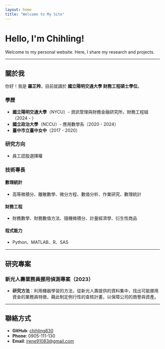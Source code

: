 ```yaml
---
layout: home
title: "Welcome to My Site"
---
```


# Hello, I'm Chihling!

Welcome to my personal website. Here, I share my research and projects.

---

## 關於我

你好！我是 **羅芷羚**，目前就讀於 **國立陽明交通大學 財務工程碩士學位**。

### 學歷
- **國立陽明交通大學**（NYCU）- 資訊管理與財務金融研究所，財務工程組（2024 - ）
- **國立政治大學**（NCCU）- 應用數學系（2020 - 2024）
- **臺中市立臺中女中**（2017 - 2020）

### 研究方向
- 員工認股選擇權

### 技術專長
#### 數理統計
- 高等微積分、離散數學、微分方程、數值分析、作業研究、數理統計

#### 財務工程
- 財務數學、財務數值方法、隨機微積分、計量經濟學、衍生性商品

#### 程式能力
- Python、MATLAB、R、SAS

---

## 研究專案
### 新光人壽業務員挪用偵測專案（2023）
- **研究方法**：利用機器學習的方法，從新光人壽提供的資料集中，找出可能挪用資金的業務員特徵，藉此制定例行性的查核計畫，以保障公司的商譽與資產。

---

## 聯絡方式
- **GitHub**: [chihling830](https://github.com/chihling830)
- **Phone**: 0905-111-130
- **Email**: [irene91083@gmail.com](mailto:irene91083@gmail.com)

